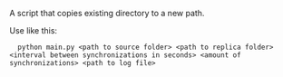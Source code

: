 A script that copies existing directory to a new path. 

Use like this: 

      python main.py <path to source folder> <path to replica folder> <interval between synchronizations in seconds> <amount of synchronizations> <path to log file>
